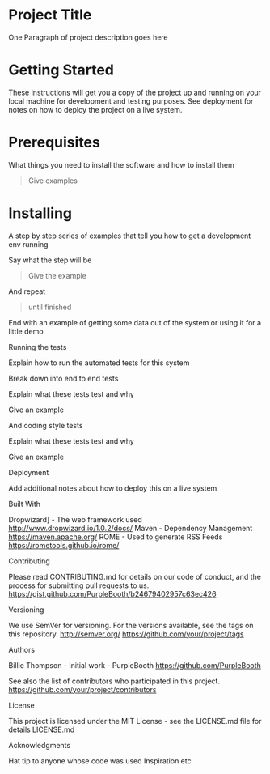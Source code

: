 # Project Title

One Paragraph of project description goes here

# Getting Started

These instructions will get you a copy of the project up and running on your local machine for development and testing purposes. See deployment for notes on how to deploy the project on a live system.

# Prerequisites

What things you need to install the software and how to install them


> Give examples


# Installing

A step by step series of examples that tell you how to get a development env running

Say what the step will be


> Give the example


And repeat


> until finished


End with an example of getting some data out of the system or using it for a little demo

Running the tests

Explain how to run the automated tests for this system

Break down into end to end tests

Explain what these tests test and why


Give an example


And coding style tests

Explain what these tests test and why


Give an example


Deployment

Add additional notes about how to deploy this on a live system

Built With

Dropwizard] - The web framework used   http://www.dropwizard.io/1.0.2/docs/ 
Maven - Dependency Management   https://maven.apache.org/ 
ROME - Used to generate RSS Feeds   https://rometools.github.io/rome/ 

Contributing

Please read CONTRIBUTING.md for details on our code of conduct, and the process for submitting pull requests to us.   https://gist.github.com/PurpleBooth/b24679402957c63ec426  

Versioning

We use SemVer for versioning. For the versions available, see the tags on this repository.    http://semver.org/   https://github.com/your/project/tags 

Authors

Billie Thompson - Initial work - PurpleBooth     https://github.com/PurpleBooth 

See also the list of contributors who participated in this project.  https://github.com/your/project/contributors 

License

This project is licensed under the MIT License - see the LICENSE.md file for details   LICENSE.md 

Acknowledgments

Hat tip to anyone whose code was used
Inspiration
etc
